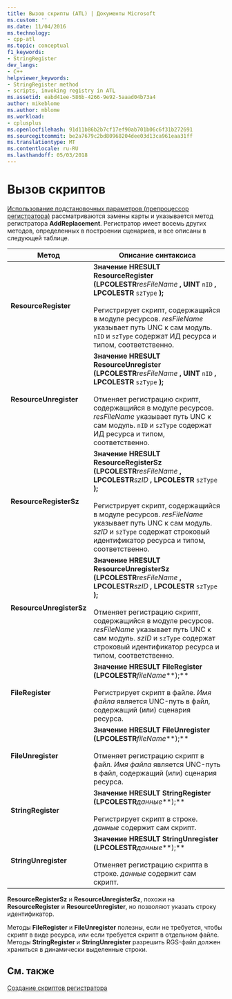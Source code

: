 ```yaml
---
title: Вызов скрипты (ATL) | Документы Microsoft
ms.custom: ''
ms.date: 11/04/2016
ms.technology:
- cpp-atl
ms.topic: conceptual
f1_keywords:
- StringRegister
dev_langs:
- C++
helpviewer_keywords:
- StringRegister method
- scripts, invoking registry in ATL
ms.assetid: eabd41ee-586b-4266-9e92-5aaad04b73a4
author: mikeblome
ms.author: mblome
ms.workload:
- cplusplus
ms.openlocfilehash: 91d11b86b2b7cf17ef90ab701b06c6f31b272691
ms.sourcegitcommit: be2a7679c2bd80968204dee03d13ca961eaa31ff
ms.translationtype: MT
ms.contentlocale: ru-RU
ms.lasthandoff: 05/03/2018
---
```

# <a name="invoking-scripts"></a>Вызов скриптов
[Использование подстановочных параметров (препроцессор регистратора)](../atl/using-replaceable-parameters-the-registrar-s-preprocessor.md) рассматриваются замены карты и указывается метод регистратора **AddReplacement**. Регистратор имеет восемь других методов, определенных в построении сценариев, и все описаны в следующей таблице.  
  
|Метод|Описание синтаксиса|  
|------------|-------------------------|  
|**ResourceRegister**|**Значение HRESULT ResourceRegister (LPCOLESTR***resFileName* **, UINT** `nID` **, LPCOLESTR** `szType` **);** <br /><br /> Регистрирует скрипт, содержащийся в модуле ресурсов. *resFileName* указывает путь UNC к сам модуль. `nID` и `szType` содержат ИД ресурса и типом, соответственно.|  
|**ResourceUnregister**|**Значение HRESULT ResourceUnregister (LPCOLESTR***resFileName* **, UINT** `nID` **, LPCOLESTR** `szType` **);** <br /><br /> Отменяет регистрацию скрипт, содержащийся в модуле ресурсов. *resFileName* указывает путь UNC к сам модуль. `nID` и `szType` содержат ИД ресурса и типом, соответственно.|  
|**ResourceRegisterSz**|**Значение HRESULT ResourceRegisterSz (LPCOLESTR***resFileName* **, LPCOLESTR***szID* **, LPCOLESTR** `szType` **);** <br /><br /> Регистрирует скрипт, содержащийся в модуле ресурсов. *resFileName* указывает путь UNC к сам модуль. *szID* и `szType` содержат строковый идентификатор ресурса и типом, соответственно.|  
|**ResourceUnregisterSz**|**Значение HRESULT ResourceUnregisterSz (LPCOLESTR***resFileName* **, LPCOLESTR***szID* **, LPCOLESTR** `szType` **);** <br /><br /> Отменяет регистрацию скрипт, содержащийся в модуле ресурсов. *resFileName* указывает путь UNC к сам модуль. *szID* и `szType` содержат строковый идентификатор ресурса и типом, соответственно.|  
|**FileRegister**|**Значение HRESULT FileRegister (LPCOLESTR***fileName***);** <br /><br /> Регистрирует скрипт в файле. *Имя файла* является UNC-путь в файл, содержащий (или) сценария ресурса.|  
|**FileUnregister**|**Значение HRESULT FileUnregister (LPCOLESTR***fileName***);** <br /><br /> Отменяет регистрацию скрипт в файл. *Имя файла* является UNC-путь в файл, содержащий (или) сценария ресурса.|  
|**StringRegister**|**Значение HRESULT StringRegister (LPCOLESTR***данные***);** <br /><br /> Регистрирует скрипт в строке. *данные* содержит сам скрипт.|  
|**StringUnregister**|**Значение HRESULT StringUnregister (LPCOLESTR***данные***);** <br /><br /> Отменяет регистрацию скрипта в строке. *данные* содержит сам скрипт.|  
  
 **ResourceRegisterSz** и **ResourceUnregisterSz**, похожи на **ResourceRegister** и **ResourceUnregister**, но позволяют указать строку идентификатор.  
  
 Методы **FileRegister** и **FileUnregister** полезны, если не требуется, чтобы скрипт в виде ресурса, или если требуется скрипт в отдельном файле. Методы **StringRegister** и **StringUnregister** разрешить RGS-файл должен храниться в динамически выделенные строки.  
  
## <a name="see-also"></a>См. также  
 [Создание скриптов регистратора](../atl/creating-registrar-scripts.md)

